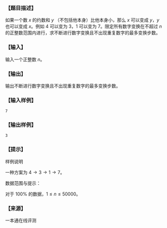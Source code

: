 ### 【题目描述】

如果一个数 $x$ 的约数和 $y$ （不包括他本身）比他本身小，那么 $x$ 可以变成 $y$，$y$ 也可以变成 $x$。例如 $4$ 可以变为 $3$，$1$ 可以变为 $7$。限定所有数字变换在不超过 $n$ 的正整数范围内进行，求不断进行数字变换且不出现重复数字的最多变换步数。

### 【输入】

输入一个正整数 $n$。

### 【输出】

输出不断进行数字变换且不出现重复数字的最多变换步数。

### 【输入样例】

```
7
```

### 【输出样例】

```
3
```

### 【提示】

样例说明

一种方案为 $4→3→1→7$。

数据范围与提示：

对于 100% 的数据，$1≤n≤50000$。


 ### 【来源】

 一本通在线评测 